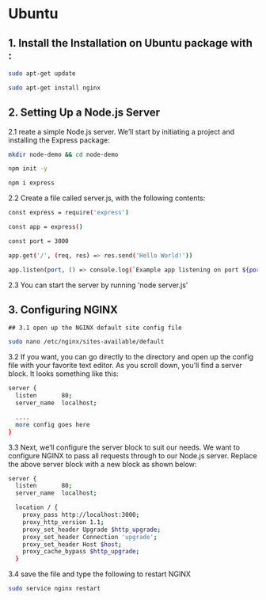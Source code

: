 # Ubuntu
## 1. Install the **Installation on Ubuntu** package with :

```sh
sudo apt-get update

```

```sh
sudo apt-get install nginx 
```

## 2. Setting Up a Node.js Server
2.1 reate a simple Node.js server. We’ll start by initiating a project and installing the Express package:
```sh
mkdir node-demo && cd node-demo
```

```sh
npm init -y
```

```sh
npm i express
```

2.2 Create a file called server.js, with the following contents:

```sh
const express = require('express')
```

```sh
const app = express()
```

```sh
const port = 3000
```

```sh
app.get('/', (req, res) => res.send('Hello World!'))
```


```sh
app.listen(port, () => console.log(`Example app listening on port ${port}!`))
```

2.3 You can start the server by running 'node server.js'

## 3. Configuring NGINX
	## 3.1 open up the NGINX default site config file
```sh
sudo nano /etc/nginx/sites-available/default
```
3.2 If you want, you can go directly to the directory and open up the config file with your favorite text editor. As you scroll down, you’ll find a server block. It looks something like this:

```sh
server {
  listen       80;
  server_name  localhost;

  ....
  more config goes here
}
```

3.3 Next, we’ll configure the server block to suit our needs. We want to configure NGINX to pass all requests through to our Node.js server. Replace the above server block with a new block as shown below:
```sh
server {
  listen       80;
  server_name  localhost;

  location / {
    proxy_pass http://localhost:3000;
    proxy_http_version 1.1;
    proxy_set_header Upgrade $http_upgrade;
    proxy_set_header Connection 'upgrade';
    proxy_set_header Host $host;
    proxy_cache_bypass $http_upgrade;
  }
```

3.4 save the file and type the following to restart NGINX

```sh
sudo service nginx restart
```


